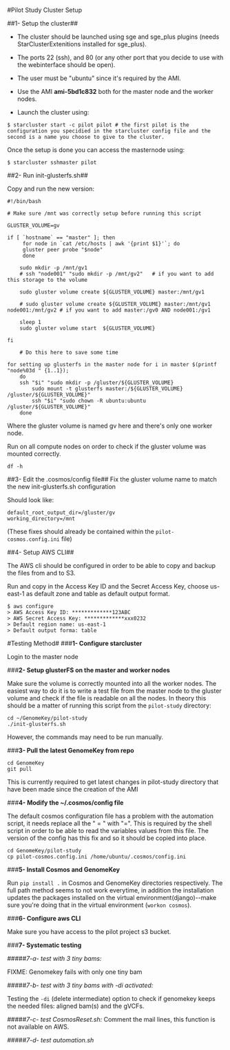 #Pilot Study Cluster Setup

##1- Setup the cluster##

- The cluster should be launched using sge and sge_plus plugins (needs StarClusterExtenitions installed for sge_plus). 

- The ports 22 (ssh), and 80 (or any other port that you decide to use with the webinterface should be open).

- The user must be "ubuntu" since it's required by the AMI.

- Use the AMI **ami-5bd1c832** both for the master node and the worker nodes.

- Launch the cluster using: 

```
$ starcluster start -c pilot pilot # the first pilot is the configuration you specidied in the starcluster config file and the second is a name you choose to give to the cluster.
```

Once the setup is done you can access the masternode using: 

```
$ starcluster sshmaster pilot
```

##2- Run init-glusterfs.sh##

Copy and run the new version:

```
#!/bin/bash

# Make sure /mnt was correctly setup before running this script

GLUSTER_VOLUME=gv

if [ `hostname` == "master" ]; then
     for node in `cat /etc/hosts | awk '{print $1}'`; do 
     gluster peer probe "$node"
     done
     
    sudo mkdir -p /mnt/gv1
    # ssh "node001" "sudo mkdir -p /mnt/gv2"   # if you want to add this storage to the volume
      
    sudo gluster volume create ${GLUSTER_VOLUME} master:/mnt/gv1
    
    # sudo gluster volume create ${GLUSTER_VOLUME} master:/mnt/gv1 node001:/mnt/gv2 # if you want to add master:/gv0 AND node001:/gv1
      
    sleep 1
    sudo gluster volume start  ${GLUSTER_VOLUME}
    
fi
	
	# Do this here to save some time
	
for setting up glusterfs in the master node for i in master $(printf "node%03d " {1..1}); 
    do
	ssh "$i" "sudo mkdir -p /gluster/${GLUSTER_VOLUME}
    	sudo mount -t glusterfs master:/${GLUSTER_VOLUME} /gluster/${GLUSTER_VOLUME}"
    	ssh "$i" "sudo chown -R ubuntu:ubuntu /gluster/${GLUSTER_VOLUME}"
	done
```

Where the gluster volume is named gv here and there's only one worker node.

Run  on all compute nodes on order to check if the gluster volume was mounted correctly.

```
df -h
```

##3- Edit the .cosmos/config file##
Fix the gluster volume name to match the new init-glusterfs.sh configuration 

Should look like:

```
default_root_output_dir=/gluster/gv
working_directory=/mnt
```

(These fixes should already be contained within the ```pilot-cosmos.config.ini``` file)

##4- Setup AWS CLI##

The AWS cli should be configured in order to be able to copy and backup the files from and to S3.

Run and copy in the Access Key ID and the Secret Access Key, choose us-east-1 as default zone and table as default output format.

```
$ aws configure
> AWS Access Key ID: *************123ABC
> AWS Secret Access Key: *************xxx0232
> Default region name: us-east-1
> Default output forma: table
```

#Testing Method#
###**1- Configure starcluster**

Login to the master node

###**2- Setup glusterFS on the master and worker nodes**

Make sure the volume is correctly mounted into all the worker nodes. The easiest way to do it is to write a test file from the master node to the gluster volume and check if the file is readable on all the nodes.  In theory this should be a matter of running this script from the ```pilot-study``` directory:

```
cd ~/GenomeKey/pilot-study
./init-glusterfs.sh
```

However, the commands may need to be run manually.

###**3- Pull the latest GenomeKey from repo**

```
cd GenomeKey
git pull
````

This is currently required to get latest changes in pilot-study directory that have been made since the creation of the AMI

	
###**4- Modify the ~/.cosmos/config file**

The default cosmos configuration file has a problem with the automation script, it needs replace all the " = " with "=".
This is required by the shell script in order to be able to read the variables values from this file.  The version of the config has this fix and so it should be copied into place.

```
cd GenomeKey/pilot-study
cp pilot-cosmos.config.ini /home/ubuntu/.cosmos/config.ini
```

###**5- Install Cosmos and GenomeKey**

Run ```pip install .``` in Cosmos and GenomeKey directories respectively. The full path method seems to not work everytime, in addition the installation updates the packages installed on the virtual environment(django)--make sure you're doing that in the virtual environment (```workon cosmos```).

###**6- Configure aws CLI**

Make sure you have access to the pilot project s3 bucket.

###**7- Systematic testing**

#####*7-a- test with 3 tiny bams:*

FIXME: Genomekey fails with only one tiny bam

#####*7-b- test with 3 tiny bams with -di activated:*

Testing the ```-di``` (delete intermediate) option to check if genomekey keeps the needed files: aligned bam(s) and the gVCFs.

#####*7-c- test CosmosReset.sh:*
Comment the mail lines, this function is not available on AWS.

#####*7-d- test automation.sh*
